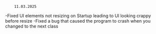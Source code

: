         11.03.2025
-Fixed UI elements not resizing on Startup leading to UI looking crappy before resize
-Fixed a bug that caused the program to crash when you changed to the next class
